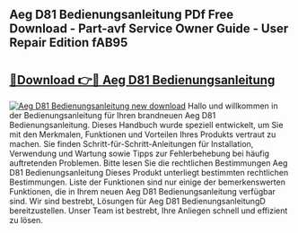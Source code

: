 ## Aeg D81 Bedienungsanleitung PDf Free Download - Part-avf Service Owner Guide - User Repair Edition fAB95

# <h2><a href="http://df1tyg.blite.top/?on=Aeg+D81+Bedienungsanleitung">🔗Download 👉🔴 Aeg D81 Bedienungsanleitung</a></h2>

[![Aeg D81 Bedienungsanleitung new download](https://i.imgur.com/lujVjoI.png)](http://df1tyg.blite.top/?on=Aeg+D81+Bedienungsanleitung)
Hallo und willkommen in der Bedienungsanleitung für Ihren brandneuen Aeg D81 Bedienungsanleitung. Dieses Handbuch wurde speziell entwickelt, um Sie mit den Merkmalen, Funktionen und Vorteilen Ihres Produkts vertraut zu machen. Sie finden Schritt-für-Schritt-Anleitungen für Installation, Verwendung und Wartung sowie Tipps zur Fehlerbehebung bei häufig auftretenden Problemen. Bitte lesen Sie die rechtlichen Bestimmungen Aeg D81 Bedienungsanleitung Dieses Produkt unterliegt bestimmten rechtlichen Bestimmungen. Liste der Funktionen sind nur einige der bemerkenswerten Funktionen, die in Ihrem neuen Aeg D81 Bedienungsanleitung verfügbar sind. Wir sind bestrebt, Lösungen für Aeg D81 BedienungsanleitungD bereitzustellen. Unser Team ist bestrebt, Ihre Anliegen schnell und effizient zu lösen.
